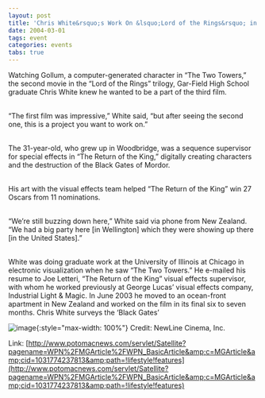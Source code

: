 ```yaml
---
layout: post
title: 'Chris White&rsquo;s Work On &lsquo;Lord of the Rings&rsquo; in the News'
date: 2004-03-01
tags: event
categories: events
tabs: true
---
```


Watching Gollum, a computer-generated character in &ldquo;The Two Towers,&rdquo; the second movie in the &ldquo;Lord of the Rings&rdquo; trilogy, Gar-Field High School graduate Chris White knew he wanted to be a part of the third film.<br><br>

&ldquo;The first film was impressive,&rdquo; White said, &ldquo;but after seeing the second one, this is a project you want to work on.&rdquo;<br><br>

The 31-year-old, who grew up in Woodbridge, was a sequence supervisor for special effects in &ldquo;The Return of the King,&rdquo; digitally creating characters and the destruction of the Black Gates of Mordor.<br><br>

His art with the visual effects team helped &ldquo;The Return of the King&rdquo; win 27 Oscars from 11 nominations.<br><br>

&ldquo;We&rsquo;re still buzzing down here,&rdquo; White said via phone from New Zealand. &ldquo;We had a big party here [in Wellington] which they were showing up there [in the United States].&rdquo;<br><br>

White was doing graduate work at the University of Illinois at Chicago in electronic visualization when he saw &ldquo;The Two Towers.&rdquo; He e-mailed his resume to Joe Letteri, &ldquo;The Return of the King&rdquo; visual effects supervisor, with whom he worked previously at George Lucas&rsquo; visual effects company, Industrial Light &amp; Magic. In June 2003 he moved to an ocean-front apartment in New Zealand and worked on the film in its final six to seven months.
Chris White surveys the &lsquo;Black Gates&rsquo;

![image](https://www.evl.uic.edu/output/originals/chriswhite_gates_sm.jpg-srcw.jpg){:style="max-width: 100%"}
Credit: NewLine Cinema, Inc.


Link: [http://www.potomacnews.com/servlet/Satellite?pagename=WPN%2FMGArticle%2FWPN_BasicArticle&amp;c=MGArticle&amp;cid=1031774237813&amp;path=!lifestyle!features](http://www.potomacnews.com/servlet/Satellite?pagename=WPN%2FMGArticle%2FWPN_BasicArticle&amp;c=MGArticle&amp;cid=1031774237813&amp;path=!lifestyle!features)
